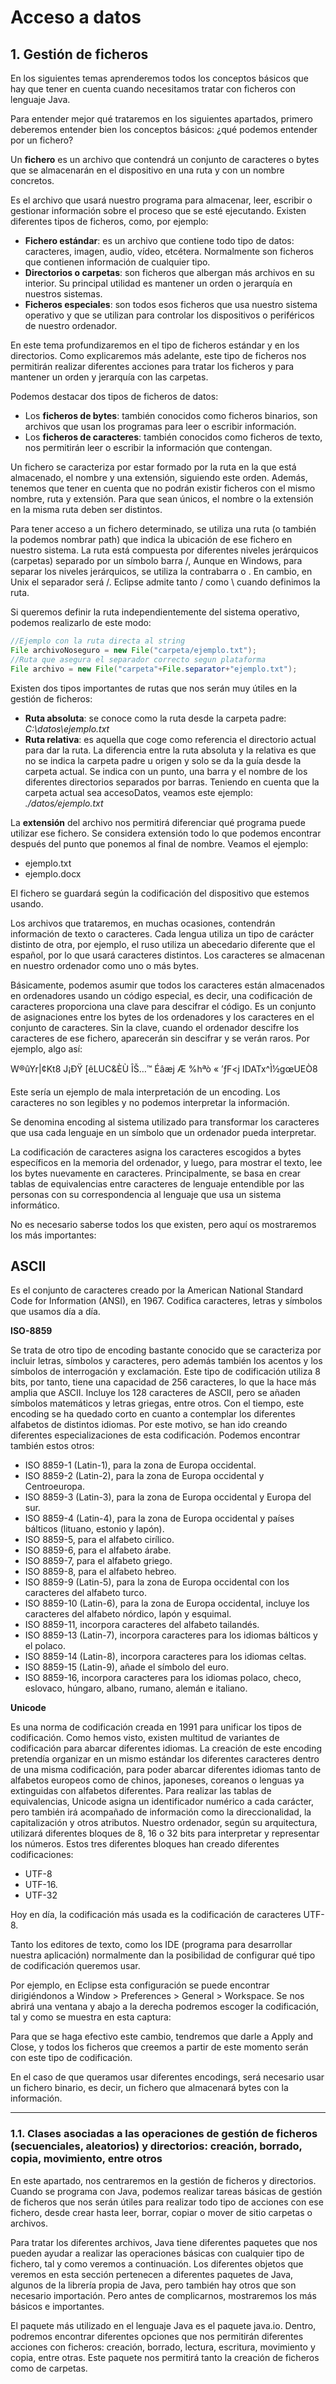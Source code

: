 # Acceso a datos

## 1. Gestión de ficheros

En los siguientes temas aprenderemos todos los conceptos básicos que hay que tener en cuenta cuando necesitamos tratar con ficheros con lenguaje Java.

Para entender mejor qué trataremos en los siguientes apartados, primero deberemos entender bien los conceptos básicos: ¿qué podemos entender por un fichero?

Un **fichero** es un archivo que contendrá un conjunto de caracteres o bytes que se almacenarán en el dispositivo en una ruta y con un nombre concretos.

Es el archivo que usará nuestro programa para almacenar, leer, escribir o gestionar información sobre el proceso que se esté ejecutando. Existen diferentes tipos de ficheros, como, por ejemplo:

- **Fichero estándar**: es un archivo que contiene todo tipo de datos: caracteres, imagen, audio, vídeo, etcétera. Normalmente son ficheros que contienen información de cualquier tipo.
- **Directorios o carpetas**: son ficheros que albergan más archivos en su interior. Su principal utilidad es mantener un orden o jerarquía en nuestros sistemas.
- **Ficheros especiales**: son todos esos ficheros que usa nuestro sistema operativo y que se utilizan para controlar los dispositivos o periféricos de nuestro ordenador.

En este tema profundizaremos en el tipo de ficheros estándar y en los directorios. Como explicaremos más adelante, este tipo de ficheros nos permitirán realizar diferentes acciones para tratar los ficheros y para mantener un orden y jerarquía con las carpetas.

Podemos destacar dos tipos de ficheros de datos:
- Los **ficheros de bytes**: también conocidos como ficheros binarios, son archivos que usan los programas para leer o escribir información.
- Los **ficheros de caracteres**: también conocidos como ficheros de texto, nos permitirán leer o escribir la información que contengan.

Un fichero se caracteriza por estar formado por la ruta en la que está almacenado, el nombre y una extensión, siguiendo este orden. Además, tenemos que tener en cuenta que no podrán existir ficheros con el mismo nombre, ruta y extensión. Para que sean
únicos, el nombre o la extensión en la misma ruta deben ser distintos.

Para tener acceso a un fichero determinado, se utiliza una ruta (o también la podemos nombrar path) que indica la ubicación de ese fichero en nuestro sistema. La ruta está compuesta por diferentes niveles jerárquicos (carpetas) separado por un símbolo barra
/, Aunque en Windows, para separar los niveles jerárquicos, se utiliza la contrabarra o \. En cambio, en Unix el separador será /. Eclipse admite tanto / como \ cuando definimos la ruta.

Si queremos definir la ruta independientemente del sistema operativo, podemos realizarlo de este modo:

```java
//Ejemplo con la ruta directa al string
File archivoNoseguro = new File("carpeta/ejemplo.txt");
//Ruta que asegura el separador correcto segun plataforma
File archivo = new File("carpeta"+File.separator+"ejemplo.txt");
```

Existen dos tipos importantes de rutas que nos serán muy útiles en la gestión de ficheros:
- **Ruta absoluta**: se conoce como la ruta desde la carpeta padre: *C:\datos\ejemplo.txt*
- **Ruta relativa**: es aquella que coge como referencia el directorio actual para dar la ruta. La diferencia entre la ruta absoluta y la relativa es que no se indica la carpeta padre u origen y solo se da la guía desde la carpeta actual. Se indica con un punto, una barra y el nombre de los diferentes directorios separados por barras. Teniendo en cuenta que la carpeta actual sea accesoDatos, veamos este ejemplo: *./datos/ejemplo.txt*

La **extensión** del archivo nos permitirá diferenciar qué programa puede utilizar ese fichero. Se considera extensión todo lo que podemos encontrar después del punto que ponemos al final de nombre. Veamos el ejemplo:

- ejemplo.txt
- ejemplo.docx

El fichero se guardará según la codificación del dispositivo que estemos usando.

Los archivos que trataremos, en muchas ocasiones, contendrán información de texto o caracteres. Cada lengua utiliza un tipo de carácter distinto de otra, por ejemplo, el ruso utiliza un abecedario diferente que el español, por lo que usará caracteres distintos. Los
caracteres se almacenan en nuestro ordenador como uno o más bytes.

Básicamente, podemos asumir que todos los caracteres están almacenados en ordenadores usando un código especial, es decir, una codificación de caracteres proporciona una clave para descifrar el código. Es un conjunto de asignaciones entre los
bytes de los ordenadores y los caracteres en el conjunto de caracteres. Sin la clave, cuando el ordenador descifre los caracteres de ese fichero, aparecerán sin descifrar y se verán raros. Por ejemplo, algo así:

W®ûYr|¢Kt8 J¡ÐŸ [êLUC&ÈÙ ÎŠ…™ Éâæj Æ %hªò «  ’ƒF<j    IDATx^Ì½gœUEÒ8

Este sería un ejemplo de mala interpretación de un encoding. Los caracteres no son legibles y no podemos interpretar la información.

Se denomina encoding al sistema utilizado para transformar los caracteres que usa cada lenguaje en un símbolo que un ordenador pueda interpretar.

La codificación de caracteres asigna los caracteres escogidos a bytes específicos en la memoria del ordenador, y luego, para mostrar el texto, lee los bytes nuevamente en caracteres. Principalmente, se basa en crear tablas de equivalencias entre caracteres de
lenguaje entendible por las personas con su correspondencia al lenguaje que usa un sistema informático.

No es necesario saberse todos los que existen, pero aquí os mostraremos los más importantes:

**ASCII**
---
Es el conjunto de caracteres creado por la American National Standard Code for Information (ANSI), en 1967. Codifica caracteres, letras y símbolos que usamos día a día.

**ISO-8859**

Se trata de otro tipo de encoding bastante conocido que se caracteriza por incluir letras, símbolos y caracteres, pero además también los acentos y los símbolos de interrogación y exclamación. Este tipo de codificación utiliza 8 bits, por tanto, tiene una capacidad de 256 caracteres, lo que la hace más amplia que ASCII. Incluye los 128 caracteres de ASCII, pero se añaden símbolos matemáticos y letras griegas, entre otros. Con el tiempo, este encoding se ha quedado corto en cuanto a contemplar los diferentes alfabetos de distintos idiomas. Por este motivo, se han ido creando diferentes especializaciones de esta codificación. Podemos encontrar también estos otros:

- ISO 8859-1 (Latin-1), para la zona de Europa occidental.
- ISO 8859-2 (Latin-2), para la zona de Europa occidental y Centroeuropa.
- ISO 8859-3 (Latin-3), para la zona de Europa occidental y Europa del sur.
- ISO 8859-4 (Latin-4), para la zona de Europa occidental y países bálticos (lituano, estonio y lapón).
- ISO 8859-5, para el alfabeto cirílico.
- ISO 8859-6, para el alfabeto árabe.
- ISO 8859-7, para el alfabeto griego.
- ISO 8859-8, para el alfabeto hebreo.
- ISO 8859-9 (Latin-5), para la zona de Europa occidental con los caracteres del alfabeto turco.
- ISO 8859-10 (Latin-6), para la zona de Europa occidental, incluye los caracteres del alfabeto nórdico, lapón y esquimal.
- ISO 8859-11, incorpora caracteres del alfabeto tailandés.
- ISO 8859-13 (Latin-7), incorpora caracteres para los idiomas bálticos y el polaco.
- ISO 8859-14 (Latin-8), incorpora caracteres para los idiomas celtas.
- ISO 8859-15 (Latin-9), añade el símbolo del euro.
- ISO 8859-16, incorpora caracteres para los idiomas polaco, checo, eslovaco, húngaro, albano, rumano, alemán e italiano.

**Unicode**

Es una norma de codificación creada en 1991 para unificar los tipos de codificación.
Como hemos visto, existen multitud de variantes de codificación para abarcar diferentes idiomas. La creación de este encoding pretendía organizar en un mismo estándar los diferentes caracteres dentro de una misma codificación, para poder abarcar diferentes idiomas tanto de alfabetos europeos como de chinos, japoneses, coreanos o lenguas ya extinguidas con alfabetos diferentes. Para realizar las tablas de equivalencias, Unicode asigna un identificador numérico a cada carácter, pero también irá acompañado de información como la direccionalidad, la capitalización y otros atributos. Nuestro ordenador, según su arquitectura, utilizará diferentes bloques de 8, 16 o 32 bits para interpretar y representar los números. Estos tres diferentes bloques han creado diferentes codificaciones:

- UTF-8
- UTF-16.
- UTF-32

Hoy en día, la codificación más usada es la codificación de caracteres UTF-8.

Tanto los editores de texto, como los IDE (programa para desarrollar nuestra aplicación) normalmente dan la posibilidad de configurar qué tipo de codificación queremos usar.

Por ejemplo, en Eclipse esta configuración se puede encontrar dirigiéndonos a Window > Preferences > General > Workspace. Se nos abrirá una ventana y abajo a la derecha podremos escoger la codificación, tal y como se muestra en esta captura:

Para que se haga efectivo este cambio, tendremos que darle a Apply and Close, y todos los ficheros que creemos a partir de este momento serán con este tipo de codificación.

En el caso de que queramos usar diferentes encodings, será necesario usar un fichero binario, es decir, un fichero que almacenará bytes con la información.

---

### 1.1. Clases asociadas a las operaciones de gestión de ficheros (secuenciales, aleatorios) y directorios: creación, borrado, copia, movimiento, entre otros

En este apartado, nos centraremos en la gestión de ficheros y directorios. Cuando se programa con Java, podemos realizar tareas básicas de gestión de ficheros que nos serán útiles para realizar todo tipo de acciones con ese fichero, desde crear hasta leer, borrar, copiar o mover de sitio carpetas o archivos.

Para tratar los diferentes archivos, Java tiene diferentes paquetes que nos pueden ayudar a realizar las operaciones básicas con cualquier tipo de fichero, tal y como veremos a continuación. Los diferentes objetos que veremos en esta sección pertenecen a diferentes paquetes de Java, algunos de la librería propia de Java, pero también hay otros que son necesario importación. Pero antes de complicarnos, mostraremos los más básicos e importantes.

El paquete más utilizado en el lenguaje Java es el paquete java.io. Dentro, podremos encontrar diferentes opciones que nos permitirán diferentes acciones con ficheros: creación, borrado, lectura, escritura, movimiento y copia, entre otras. Este paquete nos permitirá tanto la creación de ficheros como de carpetas.
